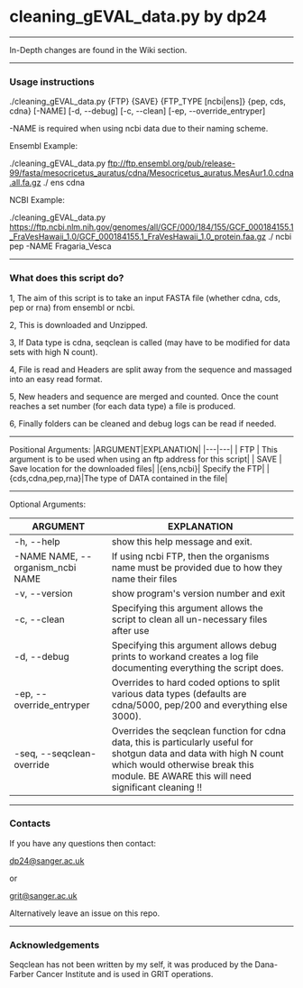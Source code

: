 # cleaning_gEVAL_data.py by dp24
---
In-Depth changes are found in the Wiki section.

---
### Usage instructions

./cleaning_gEVAL_data.py {FTP} {SAVE} {FTP_TYPE [ncbi|ens]} {pep, cds, cdna} [-NAME] [-d, --debug] [-c, --clean] [-ep, --override_entryper]

-NAME is required when using ncbi data due to their naming scheme.


Ensembl Example:

./cleaning_gEVAL_data.py ftp://ftp.ensembl.org/pub/release-99/fasta/mesocricetus_auratus/cdna/Mesocricetus_auratus.MesAur1.0.cdna.all.fa.gz ./ ens cdna


NCBI Example:

./cleaning_gEVAL_data.py https://ftp.ncbi.nlm.nih.gov/genomes/all/GCF/000/184/155/GCF_000184155.1_FraVesHawaii_1.0/GCF_000184155.1_FraVesHawaii_1.0_protein.faa.gz ./ ncbi pep -NAME Fragaria_Vesca 

-------------------------------------------------------------
### What does this script do?

1, The aim of this script is to take an input FASTA file
(whether cdna, cds, pep or rna) from ensembl or ncbi.

2, This is downloaded and Unzipped.

3, If Data type is cdna, seqclean is called (may have to
be modified for data sets with high N count).

4, File is read and Headers are split away from the
sequence and massaged into an easy read format.

5, New headers and sequence are merged and counted.
Once the count reaches a set number (for each data type)
a file is produced.

6, Finally folders can be cleaned and debug logs can be read
if needed.

-------------------------------------------------------------

Positional Arguments:
|ARGUMENT|EXPLANATION| 
|---|---|
|  FTP  | This argument is to be used when using an ftp address for this script|
|  SAVE | Save location for the downloaded files|
|{ens,ncbi}| Specify the FTP|
|{cds,cdna,pep,rna}|The type of DATA contained in the file|

---------

Optional Arguments:

|ARGUMENT|EXPLANATION| 
|---|---|
|-h, --help |show this help message and exit.|
| -NAME NAME, --organism_ncbi NAME | If using ncbi FTP, then the organisms name must be provided due to how they name their files |
|-v, --version|show program's version number and exit|
|-c, --clean|Specifying this argument allows the script to clean all un-necessary files after use|
|-d, --debug |Specifying this argument allows debug prints to workand creates a log file documenting everything the script does.|
|-ep, --override_entryper | Overrides to hard coded options to split various data types (defaults are cdna/5000, pep/200 and everything else 3000). |
|-seq, --seqclean-override | Overrides the seqclean function for cdna data, this is particularly useful for shotgun data and data with high N count which would otherwise break this module. BE AWARE this will need significant cleaning !! |

--------

### Contacts

If you have any questions then contact:

dp24@sanger.ac.uk

or 

grit@sanger.ac.uk

Alternatively leave an issue on this repo.



---
### Acknowledgements

Seqclean has not been written by my self, it was produced by the Dana-Farber Cancer Institute and is used in GRIT operations.
